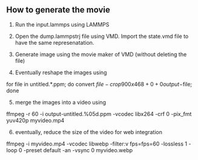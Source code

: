 ## How to generate the movie

1. Run the input.lammps using LAMMPS

2. Open the dump.lammpstrj file using VMD. Import the state.vmd file to have the same represenatation.

3. Generate image using the movie maker of VMD (without deleting the file)

4. Eventually reshape the images using

for file in untitled.*.ppm; do convert $file -crop 900x468+0+0 output-$file; done

5. merge the images into a video using

ffmpeg -r 60 -i output-untitled.%05d.ppm -vcodec libx264 -crf 0  -pix_fmt yuv420p myvideo.mp4

6. eventually, reduce the size of the video for web integration

ffmpeg -i myvideo.mp4 -vcodec libwebp -filter:v fps=fps=60 -lossless 1 -loop 0 -preset default -an -vsync 0 myvideo.webp